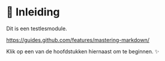 # :green_book: Inleiding

Dit is een testlesmodule.

https://guides.github.com/features/mastering-markdown/

Klik op een van de hoofdstukken hiernaast om te beginnen. :sparkles:
